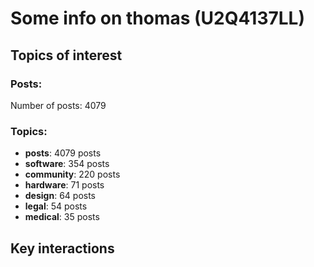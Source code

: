# Some info on thomas (U2Q4137LL)


## Topics of interest

### Posts: 

Number of posts: 4079

### Topics:

* __posts__: 4079 posts
* __software__: 354 posts
* __community__: 220 posts
* __hardware__: 71 posts
* __design__: 64 posts
* __legal__: 54 posts
* __medical__: 35 posts

## Key interactions 

